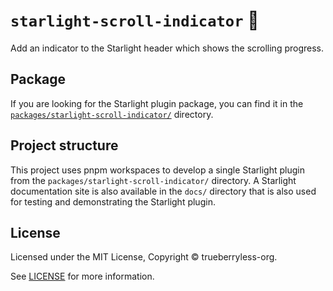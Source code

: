 # `starlight-scroll-indicator` 📜

Add an indicator to the Starlight header which shows the scrolling progress.

## Package

If you are looking for the Starlight plugin package, you can find it in the [`packages/starlight-scroll-indicator/`](/packages/starlight-scroll-indicator/) directory.

## Project structure

This project uses pnpm workspaces to develop a single Starlight plugin from the `packages/starlight-scroll-indicator/` directory. A Starlight documentation site is also available in the `docs/` directory that is also used for testing and demonstrating the Starlight plugin.

## License

Licensed under the MIT License, Copyright © trueberryless-org.

See [LICENSE](/LICENSE) for more information.
